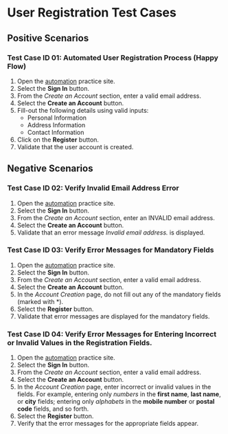 # User Registration Test Cases
## Positive Scenarios
### Test Case ID 01: Automated User Registration Process (Happy Flow)
1. Open the [automation](http://automationpractice.com/index.php) practice site.
2. Select the **Sign In** button.
3. From the *Create an Account* section, enter a valid email address.
4. Select the **Create an Account** button.
5. Fill-out the following details using valid inputs:
    * Personal Information
    * Address Information
    * Contact Information
6. Click on the **Register** button.
7. Validate that the user account is created.

## Negative Scenarios
### Test Case ID 02: Verify Invalid Email Address Error
1. Open the [automation](http://automationpractice.com/index.php) practice site.
2. Select the **Sign In** button.
3. From the *Create an Account* section, enter an INVALID email address.
4. Select the **Create an Account** button.
5. Validate that an error message *Invalid email address.* is displayed.

### Test Case ID 03: Verify Error Messages for Mandatory Fields
1. Open the [automation](http://automationpractice.com/index.php) practice site.
2. Select the **Sign In** button.
3. From the *Create an Account* section, enter a valid email address.
4. Select the **Create an Account** button.
5. In the *Account Creation* page, do not fill out any of the mandatory fields (marked with &ast;).
6. Select the **Register** button.
7. Validate that error messages are displayed for the mandatory fields.

### Test Case ID 04: Verify Error Messages for Entering Incorrect or Invalid Values in the Registration Fields. 
1. Open the [automation](http://automationpractice.com/index.php) practice site.
2. Select the **Sign In** button.
3. From the *Create an Account* section, enter a valid email address.
4. Select the **Create an Account** button.
5. In the *Account Creation* page, enter incorrect or invalid values in the fields. For example, entering only *numbers* in the **first name**, **last name**, or **city** fields; entering only *alphabets* in the **mobile number** or **postal code** fields, and so forth.
6. Select the **Register** button.
7. Verify that the error messages for the appropriate fields appear.

